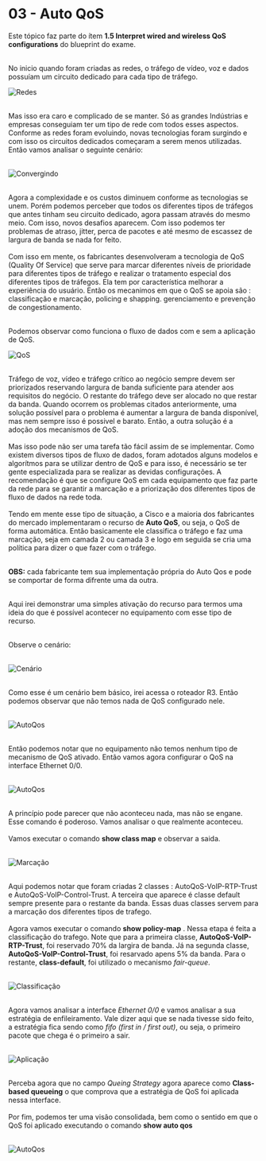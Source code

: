 # 03 - Auto QoS

Este tópico faz parte do ítem **1.5 Interpret wired and wireless QoS configurations** do blueprint do exame. <br></br>

No inicio quando foram criadas as redes, o tráfego de vídeo, voz e dados possuíam um circuito dedicado para cada tipo de tráfego. 

![Redes](Imagens/Sem_QoS.png) <br></br>

Mas isso era caro e complicado de se manter. Só as grandes Indústrias e empresas conseguiam ter um tipo de rede com todos esses aspectos. Conforme as redes foram evoluindo, novas tecnologias foram surgindo e com isso os circuitos dedicados começaram a serem menos utilizadas. Então vamos analisar o seguinte cenário: <br></br>

![Convergindo](Imagens/convergindo.png) <br></br>
   
Agora a complexidade e os custos diminuem conforme as tecnologias se unem. Porém podemos perceber que todos os diferentes tipos de tráfegos que antes tinham seu circuito dedicado, agora passam através do mesmo meio. Com isso, novos desafios aparecem. Com isso podemos ter problemas de atraso, jitter, perca de pacotes e até mesmo de escassez de largura de banda se nada for feito. <br></br>
Com isso em mente, os fabricantes desenvolveram a tecnologia de QoS (Quality Of Service) que serve para marcar diferentes níveis de prioridade para diferentes tipos de tráfego e realizar o tratamento especial dos diferentes tipos de tráfegos. Ela tem por característica melhorar a experiência do usuário. Então os mecanimos em que o QoS se apoia são : classificação e marcação, policing e shapping. gerenciamento e prevenção de congestionamento. <br></br>

Podemos observar como funciona o fluxo de dados com e sem a aplicação de QoS.

![QoS](Imagens/Sem_QoS_x_QoS.png) <br></br>

Tráfego de voz, vídeo e tráfego crítico ao negócio sempre devem ser priorizados reservando largura de banda suficiente para atender aos requisitos do negócio. O restante do tráfego deve ser alocado no que restar da banda. Quando ocorrem os problemas citados anteriormente, uma solução possível para o problema é aumentar a largura de banda disponível, mas nem sempre isso é possivel e barato. Então, a outra solução é a adoção dos mecanismos de QoS. <br></br>
Mas isso pode não ser uma tarefa tão fácil assim de se implementar. Como existem diversos tipos de fluxo de dados, foram adotados alguns modelos e algorítmos para se utilizar dentro de QoS e para isso, é necessário se ter gente especializada para se realizar as devidas configurações. A recomendação é que se configure QoS em cada equipamento que faz parte da rede para se garantir a marcação e a priorização dos diferentes tipos de fluxo de dados na rede toda. <br></br>
Tendo em mente esse tipo de situação, a Cisco e a maioria dos fabricantes do mercado implementaram o recurso de **Auto QoS**, ou seja, o QoS de forma automática. Então basicamente ele classifica o tráfego e faz uma marcação, seja em camada 2 ou camada 3 e logo em seguida se cria uma política para dizer o que fazer com o tráfego.<br></br> 

**OBS:** cada fabricante tem sua implementação própria do Auto Qos e pode se comportar de forma difrente uma da outra. <br></br>

Aqui irei demonstrar uma simples ativação do recurso para termos uma ideia do que é possível acontecer no equipamento com esse tipo de recurso. <br></br>

Observe o cenário: <br></br>

![Cenário](Imagens/cenario.png) <br></br>

Como esse é um cenário bem básico, irei acessa o roteador R3. Então podemos observar que não temos nada de QoS configurado nele. <br></br>

![AutoQos](Imagens/auto_qos/01-show_auto_qos.png) <br></br>

Então podemos notar que no equipamento não temos nenhum tipo de mecanismo de QoS ativado. Então vamos agora configurar o QoS na interface Ethernet 0/0. <br></br>

![AutoQos](Imagens/auto_qos/02-auto_qos.png) <br></br>

A princípio pode parecer que não aconteceu nada, mas não se engane. Esse comando é poderoso. Vamos analisar o que realmente aconteceu. <br></br>
Vamos executar o comando **show class map** e observar a saida. <br></br>

![Marcação](Imagens/auto_qos/03-marcacao(class-map).png) <br></br>

Aqui podemos notar que foram criadas 2 classes : AutoQoS-VoIP-RTP-Trust e AutoQoS-VoIP-Control-Trust. A terceira que aparece é classe default sempre presente para o restante da banda. Essas duas classes servem para a marcação dos diferentes tipos de trafego. <br></br>
Agora vamos executar o comando **show policy-map** . Nessa etapa é feita a classificação do trafego. Note que para a primeira classe, **AutoQoS-VoIP-RTP-Trust**, foi reservado 70% da largira de banda. Já na segunda classe, **AutoQoS-VoIP-Control-Trust**, foi resarvado apens 5% da banda. Para o restante, **class-default**, foi utilizado o mecanismo *fair-queue*. <br></br>

![Classificação](Imagens/auto_qos/04-classificacao.png) </br></br>

Agora vamos analisar a interface *Ethernet 0/0* e vamos analisar a sua estratégia de enfileiramento. Vale dizer aqui que se nada tivesse sido feito, a estratégia fica sendo como *fifo (first in / first out)*, ou seja, o primeiro pacote que chega é o primeiro a sair. <br></br>

![Aplicação](Imagens/auto_qos/05-aplicacao.png) <br></br>

Perceba agora que no campo *Queing Strategy* agora aparece como **Class-based queueing** o que comprova que a estratégia de QoS foi aplicada nessa interface. <br></br>
Por fim, podemos ter uma visão consolidada, bem como o sentido em que o QoS foi aplicado executando o comando **show auto qos** <br></br>

![AutoQos](Imagens/auto_qos/06-auto_qos.png) <br></br>

